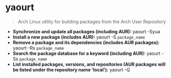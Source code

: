 # yaourt
> Arch Linux utility for building packages from the Arch User Repository
- **Synchronize and update all packages (including AUR):**
yaourt -Syua
- **Install a new package (includes AUR):**
yaourt -S `package_name`
- **Remove a package and its dependencies (includes AUR packages):**
yaourt -Rs `package_name`
- **Search the package database for a keyword (including AUR):**
yaourt -Ss `package_name`
- **List installed packages, versions, and repositories (AUR packages will be listed under the repository name 'local'):**
yaourt -Q

